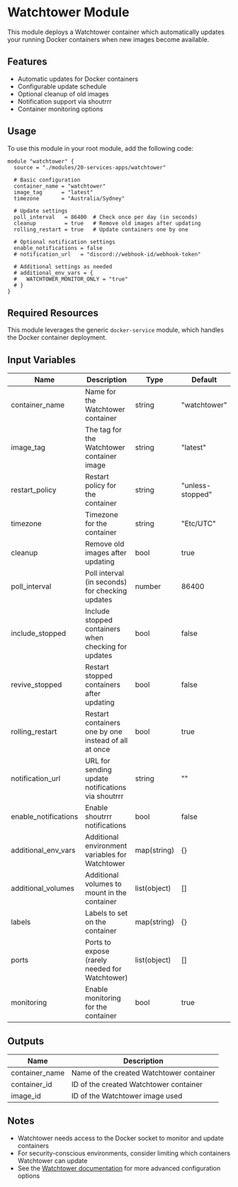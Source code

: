 # Watchtower Module

This module deploys a Watchtower container which automatically updates your running Docker containers when new images become available.

## Features

- Automatic updates for Docker containers
- Configurable update schedule
- Optional cleanup of old images
- Notification support via shoutrrr
- Container monitoring options

## Usage

To use this module in your root module, add the following code:

```hcl
module "watchtower" {
  source = "./modules/20-services-apps/watchtower"
  
  # Basic configuration
  container_name = "watchtower"
  image_tag      = "latest"
  timezone       = "Australia/Sydney"
  
  # Update settings
  poll_interval   = 86400  # Check once per day (in seconds)
  cleanup         = true   # Remove old images after updating
  rolling_restart = true   # Update containers one by one
  
  # Optional notification settings
  enable_notifications = false
  # notification_url   = "discord://webhook-id/webhook-token"
  
  # Additional settings as needed
  # additional_env_vars = {
  #   WATCHTOWER_MONITOR_ONLY = "true"
  # }
}
```

## Required Resources

This module leverages the generic `docker-service` module, which handles the Docker container deployment.

## Input Variables

| Name | Description | Type | Default |
|------|-------------|------|---------|
| container_name | Name for the Watchtower container | string | "watchtower" |
| image_tag | The tag for the Watchtower container image | string | "latest" |
| restart_policy | Restart policy for the container | string | "unless-stopped" |
| timezone | Timezone for the container | string | "Etc/UTC" |
| cleanup | Remove old images after updating | bool | true |
| poll_interval | Poll interval (in seconds) for checking updates | number | 86400 |
| include_stopped | Include stopped containers when checking for updates | bool | false |
| revive_stopped | Restart stopped containers after updating | bool | false |
| rolling_restart | Restart containers one by one instead of all at once | bool | true |
| notification_url | URL for sending update notifications via shoutrrr | string | "" |
| enable_notifications | Enable shoutrrr notifications | bool | false |
| additional_env_vars | Additional environment variables for Watchtower | map(string) | {} |
| additional_volumes | Additional volumes to mount in the container | list(object) | [] |
| labels | Labels to set on the container | map(string) | {} |
| ports | Ports to expose (rarely needed for Watchtower) | list(object) | [] |
| monitoring | Enable monitoring for the container | bool | true |

## Outputs

| Name | Description |
|------|-------------|
| container_name | Name of the created Watchtower container |
| container_id | ID of the created Watchtower container |
| image_id | ID of the Watchtower image used |

## Notes

- Watchtower needs access to the Docker socket to monitor and update containers
- For security-conscious environments, consider limiting which containers Watchtower can update
- See the [Watchtower documentation](https://containrrr.dev/watchtower/) for more advanced configuration options
